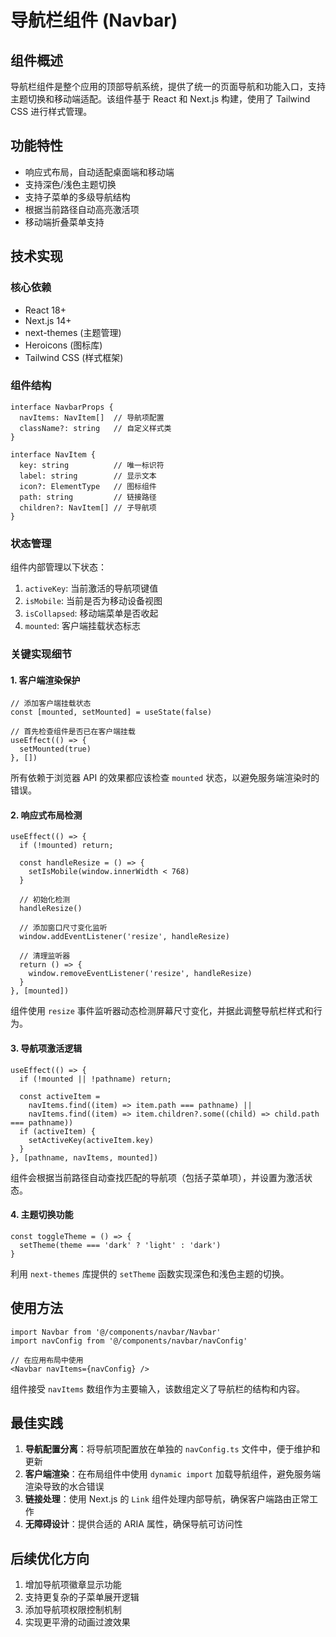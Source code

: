 # 导航栏组件 (Navbar)

## 组件概述

导航栏组件是整个应用的顶部导航系统，提供了统一的页面导航和功能入口，支持主题切换和移动端适配。该组件基于 React 和 Next.js 构建，使用了 Tailwind CSS 进行样式管理。

## 功能特性

- 响应式布局，自动适配桌面端和移动端
- 支持深色/浅色主题切换
- 支持子菜单的多级导航结构
- 根据当前路径自动高亮激活项
- 移动端折叠菜单支持

## 技术实现

### 核心依赖

- React 18+
- Next.js 14+
- next-themes (主题管理)
- Heroicons (图标库)
- Tailwind CSS (样式框架)

### 组件结构

```tsx
interface NavbarProps {
  navItems: NavItem[]  // 导航项配置
  className?: string   // 自定义样式类
}

interface NavItem {
  key: string          // 唯一标识符
  label: string        // 显示文本
  icon?: ElementType   // 图标组件
  path: string         // 链接路径
  children?: NavItem[] // 子导航项
}
```

### 状态管理

组件内部管理以下状态：

1. `activeKey`: 当前激活的导航项键值
2. `isMobile`: 当前是否为移动设备视图
3. `isCollapsed`: 移动端菜单是否收起
4. `mounted`: 客户端挂载状态标志

### 关键实现细节

#### 1. 客户端渲染保护

```tsx
// 添加客户端挂载状态
const [mounted, setMounted] = useState(false)

// 首先检查组件是否已在客户端挂载
useEffect(() => {
  setMounted(true)
}, [])
```

所有依赖于浏览器 API 的效果都应该检查 `mounted` 状态，以避免服务端渲染时的错误。

#### 2. 响应式布局检测

```tsx
useEffect(() => {
  if (!mounted) return;
  
  const handleResize = () => {
    setIsMobile(window.innerWidth < 768)
  }

  // 初始化检测
  handleResize()

  // 添加窗口尺寸变化监听
  window.addEventListener('resize', handleResize)

  // 清理监听器
  return () => {
    window.removeEventListener('resize', handleResize)
  }
}, [mounted])
```

组件使用 `resize` 事件监听器动态检测屏幕尺寸变化，并据此调整导航栏样式和行为。

#### 3. 导航项激活逻辑

```tsx
useEffect(() => {
  if (!mounted || !pathname) return;
  
  const activeItem =
    navItems.find((item) => item.path === pathname) ||
    navItems.find((item) => item.children?.some((child) => child.path === pathname))
  if (activeItem) {
    setActiveKey(activeItem.key)
  }
}, [pathname, navItems, mounted])
```

组件会根据当前路径自动查找匹配的导航项（包括子菜单项），并设置为激活状态。

#### 4. 主题切换功能

```tsx
const toggleTheme = () => {
  setTheme(theme === 'dark' ? 'light' : 'dark')
}
```

利用 `next-themes` 库提供的 `setTheme` 函数实现深色和浅色主题的切换。

## 使用方法

```tsx
import Navbar from '@/components/navbar/Navbar'
import navConfig from '@/components/navbar/navConfig'

// 在应用布局中使用
<Navbar navItems={navConfig} />
```

组件接受 `navItems` 数组作为主要输入，该数组定义了导航栏的结构和内容。

## 最佳实践

1. **导航配置分离**：将导航项配置放在单独的 `navConfig.ts` 文件中，便于维护和更新
2. **客户端渲染**：在布局组件中使用 `dynamic import` 加载导航组件，避免服务端渲染导致的水合错误
3. **链接处理**：使用 Next.js 的 `Link` 组件处理内部导航，确保客户端路由正常工作
4. **无障碍设计**：提供合适的 ARIA 属性，确保导航可访问性

## 后续优化方向

1. 增加导航项徽章显示功能
2. 支持更复杂的子菜单展开逻辑
3. 添加导航项权限控制机制
4. 实现更平滑的动画过渡效果
